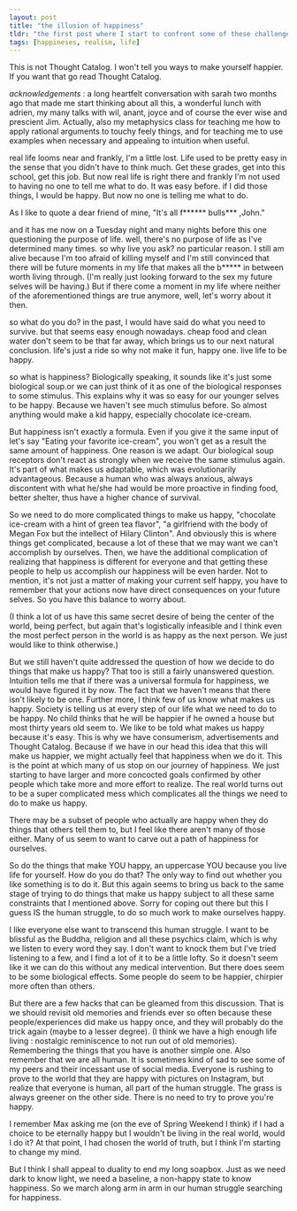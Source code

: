```yaml
---
layout: post
title: "the illusion of happiness"
tldr: "the first post where I start to confront some of these challenges to a decision framework. this one focuses on a decision framework optimizing happiness."
tags: [happineses, realism, life]
---
```


This is not Thought Catalog. I won't tell you ways to make yourself happier. If you want that go read Thought Catalog.

*acknowledgements* : a long heartfelt conversation with sarah two months ago that made me start thinking about all this, a wonderful lunch with adrien, my many talks with wil, anant, joyce and of course the ever wise and prescient Jim. Actually, also my metaphysics class for teaching me how to apply rational arguments to touchy feely things, and for teaching me to use examples when necessary and appealing to intuition when useful.

real life looms near and frankly, I'm a little lost. Life used to be pretty easy in the sense that you didn't have to think much. Get these grades, get into this school, get this job. But now real life is right there and frankly I'm not used to having no one to tell me what to do. It was easy before. if I did those things, I would be happy. But now no one is telling me what to do. 

As I like to quote a dear friend of mine, "It's all f****** bulls*** ,John."

and it has me now on a Tuesday night and many nights before this one questioning the purpose of life. well, there's no purpose of life as I've determined many times. so why live you ask? no particular reason. I still am alive because I'm too afraid of killing myself and I'm still convinced that there will be future moments in my life that makes all the b***** in between worth living through. (I'm really just looking forward to the sex my future selves will be having.) But if there come a moment in my life where neither of the aforementioned things are true anymore, well, let's worry about it then.

so what do you do? in the past, I would have said do what you need to survive. but that seems easy enough nowadays. cheap food and clean water don't seem to be that far away, which brings us to our next natural conclusion. life's just a ride so why not make it fun, happy one. live life to be happy.

so what is happiness? Biologically speaking, it sounds like it's just some biological soup.or we can just think of it as one of the biological responses to some stimulus. This explains why it was so easy for our younger selves to be happy. Because we haven't see much stimulus before. So almost anything would make a kid happy, especially chocolate ice-cream.

But happiness isn't exactly a formula. Even if you give it the same input of let's say "Eating your favorite ice-cream", you won't get as a result the same amount of happiness.  One reason is we adapt. Our biological soup receptors don't react as strongly when we receive the same stimulus again. It's part of what makes us adaptable, which was evolutionarily advantageous. Because a human who was always anxious, always discontent with what he/she had would be more proactive in finding food, better shelter, thus have a higher chance of survival.

So we need to do more complicated things to make us happy, "chocolate ice-cream with a hint of green tea flavor", "a girlfriend with the body of Megan Fox but the intellect of Hilary Clinton". And obviously this is where things get complicated, because a lot of these that we may want we can't accomplish by ourselves. Then, we have the additional complication of realizing that happiness is different for everyone and that getting these people to help us accomplish our happiness will be even harder. Not to mention, it's not just a matter of making your current self happy, you have to remember that your actions now have direct consequences on your future selves. So you have this balance to worry about. 

(I think a lot of us have this same secret desire of being the center of the world, being perfect, but again that's logistically infeasible and I think even the most perfect person in the world is as happy as the next person. We just would like to think otherwise.)

But we still haven't quite addressed the question of how we decide to do things that make us happy? That too is still a fairly unanswered question. Intuition tells me that if there was a universal formula for happiness, we would have figured it by now. The fact that we haven't means that there isn't likely to be one. Further more, I think few of us know what makes us happy. Society is telling us at every step of our life what we need to do to be happy. No child thinks that he will be happier if he owned a house but most thirty years old seem to. We like to be told what makes us happy because it's easy. This is why we have consumerism, advertisements and Thought Catalog. Because if we have in our head this idea that this will make us happier, we might actually feel that happiness when we do it. This is the point at which many of us stop on our journey of happiness. We just starting to have larger and more concocted goals confirmed by other people which take more and more effort to realize. The real world turns out to be a super complicated mess which complicates all the things we need to do to make us happy.  

There may be a subset of people who actually are happy when they do things that others tell them to, but I feel like there aren't many of those either. Many of us seem to want to carve out a path of happiness for ourselves.

So do the things that make YOU happy, an uppercase YOU because you live life for yourself. How do you do that? The only way to find out whether you like something is to do it. But this again seems to bring us back to the same stage of trying to do things that make us happy subject to all these same constraints that I mentioned above. Sorry for coping out there but this I guess IS the human struggle, to do so much work to make ourselves happy. 

I like everyone else want to transcend this human struggle. I want to be blissful as the Buddha, religion and all these psychics claim, which is why we listen to every word they say. I don't want to knock them but I've tried listening to a few, and I find a lot of it to be a little lofty. So it doesn't seem like it we can do this without any medical intervention. But there does seem to be some biological effects. Some people do seem to be happier, chirpier more often than others. 

But there are a few hacks that can be gleamed from this discussion. That is we should revisit old memories and friends ever so often because these people/experiences did make us happy once, and they will probably do the trick again (maybe to a lesser degree). (I think we have a high enough life living : nostalgic reminiscence to not run out of old memories). Remembering the things that you have is another simple one. Also remember that we are all human. It is sometimes kind of sad to see some of my peers and their incessant use of social media. Everyone is rushing to prove to the world that they are happy with pictures on Instagram, but realize that everyone is human, all part of the human struggle. The grass is always greener on the other side. There is no need to try to prove you're happy.

I remember Max asking me (on the eve of Spring Weekend I think) if I had a choice to be eternally happy but I wouldn't be living in the real world, would I do it? At that point, I had chosen the world of truth, but I think I'm starting to change my mind. 

But I think I shall appeal to duality to end my long soapbox. Just as we need dark to know light, we need a baseline, a non-happy state to know happiness. So we march along arm in arm in our human struggle searching for happiness.
